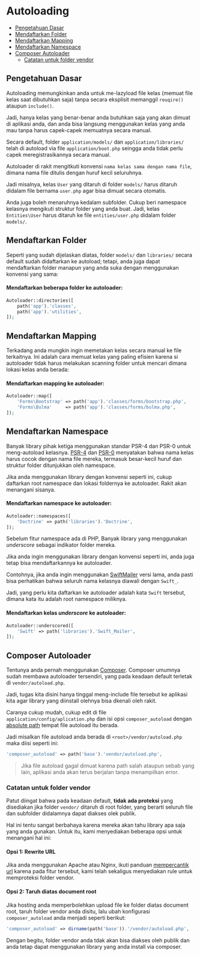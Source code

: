 # Autoloading

<!-- MarkdownTOC autolink="true" autoanchor="true" levels="2,3" bracket="round" lowercase="only_ascii" -->

- [Pengetahuan Dasar](#pengetahuan-dasar)
- [Mendaftarkan Folder](#mendaftarkan-folder)
- [Mendaftarkan Mapping](#mendaftarkan-mapping)
- [Mendaftarkan Namespace](#mendaftarkan-namespace)
- [Composer Autoloader](#composer-autoloader)
    - [Catatan untuk folder vendor](#catatan-untuk-folder-vendor)

<!-- /MarkdownTOC -->


<a id="pengetahuan-dasar"></a>
## Pengetahuan Dasar

Autoloading memungkinkan anda untuk me-lazyload file kelas (memuat file kelas saat dibutuhkan saja)
tanpa secara eksplisit memanggil `reuqire()` ataupun `include()`.

Jadi, hanya kelas yang benar-benar anda butuhkan saja yang akan dimuat di aplikasi anda, dan anda
bisa langsung menggunakan kelas yang anda mau tanpa harus capek-capek memuatnya secara manual.

Secara default, folder `application/models/` dan `application/libraries/` telah di autoload via
file `application/boot.php` seingga anda tidak perlu capek meregistrasikannya secara manual.

Autoloader di rakit mengitkuti konvensi `nama kelas sama dengan nama file`, dimana nama file
ditulis dengan huruf kecil seluruhnya.

Jadi misalnya, kelas `User` yang ditaruh di folder `models/` harus ditaruh didalam file
bernama `user.php` agar bisa dimuat secara otomatis.

Anda juga boleh menaruhnya kedalam subfolder. Cukup beri namespace kelasnya mengikuti
struktur folder yang anda buat. Jadi, kelas `Entities\User` harus ditaruh ke
file `entities/user.php` didalam folder `models/`.


<a id="mendaftarkan-folder"></a>
## Mendaftarkan Folder

Seperti yang sudah dijelaskan diatas, folder `models/` dan `libraries/` secara default
sudah didaftarkan ke autoload; tetapi, anda juga dapat mendaftarkan folder manapun yang anda
suka dengan menggunakan konvensi yang sama:

#### Mendaftarkan beberapa folder ke autoloader:

```php
Autoloader::directories([
	path('app').'classes',
	path('app').'utilities',
]);
```


<a id="mendaftarkan-mapping"></a>
## Mendaftarkan Mapping

Terkadang anda mungkin ingin memetakan kelas secara manual ke file terkaitnya. Ini adalah cara
memuat kelas yang paling efisien karena si autoloader tidak harus melakukan scanning folder
untuk mencari dimana lokasi kelas anda berada:

#### Mendaftarkan mapping ke autoloader:

```php
Autoloader::map([
	'Forms\Bootstrap' => path('app').'classes/forms/bootstrap.php',
	'Forms\Bulma'     => path('app').'classes/forms/bulma.php',
]);
```


<a id="mendaftarkan-namespace"></a>
## Mendaftarkan Namespace

Banyak library pihak ketiga menggunakan standar PSR-4 dan PSR-0 untuk meng-autoload kelasnya.
[PSR-4](https://www.php-fig.org/psr/psr-4/) dan [PSR-0](https://www.php-fig.org/psr/psr-0/)
menyatakan bahwa nama kelas harus cocok dengan nama file mereka, termasuk besar-kecil huruf
dan struktur folder ditunjukkan oleh namespace.

Jika anda menggunakan library dengan konvensi seperti ini, cukup daftarkan root namespace
dan lokasi foldernya ke autoloader. Rakit akan menangani sisanya.

#### Mendaftarkan namespace ke autoloader:

```php
Autoloader::namespaces([
	'Doctrine' => path('libraries').'Doctrine',
]);
```

Sebelum fitur namespace ada di PHP, Banyak library yang menggunakan _underscore_ sebagai
indikator folder mereka.

Jika anda ingin menggunakan library dengan konvensi seperti ini, anda juga tetap bisa
mendaftarkannya ke autoloader.

Contohnya, jika anda ingin menggunakan [SwiftMailer](https://github.com/swiftmailer/swiftmailer)
versi lama, anda pasti bisa perhatikan bahwa seluruh nama kelasnya diawali dengan `Swift_`.

Jadi, yang perlu kita daftarkan ke autoloader adalah kata `Swift` tersebut, dimana kata itu
adalah root namespace miliknya.

#### Mendaftarkan kelas _underscore_ ke autoloader:

```php
Autoloader::underscored([
	'Swift' => path('libraries').'Swift_Mailer',
]);
```

<a id="composer-autoloader"></a>
## Composer Autoloader

Tentunya anda pernah menggunakan [Composer](https://getcomposer.org). Composer umumnya
sudah membawa autoloader tersendiri, yang pada keadaan default terletak di `vendor/autoload.php`.

Jadi, tugas kita disini hanya tinggal meng-include file tersebut ke aplikasi kita agar library yang
diinstall olehnya bisa dkenali oleh rakit.

Caranya cukup mudah, cukup edit di file `application/config/aplication.php` dan isi
opsi `composer_autoload` dengan <ins>absolute path</ins> tempat file autoload itu berada.

Jadi misalkan file autoload anda berada di `<root>/vendor/autoload.php` maka diisi seperti ini:

```php
'composer_autoload' => path('base').'vendor/autoload.php',
```

>  Jika file autoload gagal dimuat karena path salah ataupun sebab yang lain,
   aplikasi anda akan terus berjalan tanpa menampilkan error.



<a id="catatan-untuk-folder-vendor"></a>
### Catatan untuk folder vendor

Patut diingat bahwa pada keadaan default, **tidak ada proteksi** yang disediakan jika
folder `vendor/` ditaruh di root folder, yang berarti seluruh file dan subfolder didalamnya
dapat diakses olek publik.

Hal ini tentu sangat berbahaya karena mereka akan tahu library apa saja yang anda gunakan.
Untuk itu, kami menyediakan beberapa opsi untuk menangani hal ini:


#### Opsi 1: Rewrite URL

Jika anda menggunakan Apache atau Nginx, ikuti panduan
[mempercantik url](/docs/install#mempercantik-url) karena pada fitur tersebut, kami telah
sekaligus menyediakan rule untuk memproteksi folder vendor.



#### Opsi 2: Taruh diatas document root

Jika hosting anda memperbolehkan upload file ke folder diatas document root, taruh folder
vendor anda disitu, lalu ubah konfigurasi `composer_autoload` anda menjadi seperti berikut:

```php
'composer_autoload' => dirname(path('base')).'/vendor/autoload.php',
```

Dengan begitu, folder vendor anda tdak akan bisa diakses oleh publik dan anda tetap dapat
menggunakan library yang anda install via composer.
